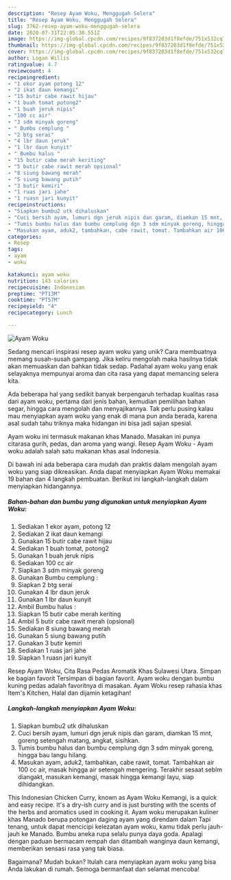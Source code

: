 ```yaml
---
description: "Resep Ayam Woku, Menggugah Selera"
title: "Resep Ayam Woku, Menggugah Selera"
slug: 3762-resep-ayam-woku-menggugah-selera
date: 2020-07-31T22:05:30.551Z
image: https://img-global.cpcdn.com/recipes/9f837203d1f8efde/751x532cq70/ayam-woku-foto-resep-utama.jpg
thumbnail: https://img-global.cpcdn.com/recipes/9f837203d1f8efde/751x532cq70/ayam-woku-foto-resep-utama.jpg
cover: https://img-global.cpcdn.com/recipes/9f837203d1f8efde/751x532cq70/ayam-woku-foto-resep-utama.jpg
author: Logan Willis
ratingvalue: 4.7
reviewcount: 4
recipeingredient:
- "1 ekor ayam potong 12"
- "2 ikat daun kemangi"
- "15 butir cabe rawit hijau"
- "1 buah tomat potong2"
- "1 buah jeruk nipis"
- "100 cc air"
- "3 sdm minyak goreng"
- " Bumbu cemplung "
- "2 btg serai"
- "4 lbr daun jeruk"
- "1 lbr daun kunyit"
- " Bumbu halus "
- "15 butir cabe merah keriting"
- "5 butir cabe rawit merah opsional"
- "8 siung bawang merah"
- "5 siung bawang putih"
- "3 butir kemiri"
- "1 ruas jari jahe"
- "1 ruasn jari kunyit"
recipeinstructions:
- "Siapkan bumbu2 utk dihaluskan"
- "Cuci bersih ayam, lumuri dgn jeruk nipis dan garam, diamkan 15 mnt, goreng setengah matang, angkat, sisihkan."
- "Tumis bumbu halus dan bumbu cemplung dgn 3 sdm minyak goreng, hingga bau langu hilang."
- "Masukan ayam, aduk2, tambahkan, cabe rawit, tomat. Tambahkan air 100 cc air, masak hingga air setengah mengering. Terakhir sesaat seblm diangakt, masukan kemangi, masak hingga kemangi layu, siap dihidangkan."
categories:
- Resep
tags:
- ayam
- woku

katakunci: ayam woku 
nutrition: 143 calories
recipecuisine: Indonesian
preptime: "PT13M"
cooktime: "PT57M"
recipeyield: "4"
recipecategory: Lunch

---
```



![Ayam Woku](https://img-global.cpcdn.com/recipes/9f837203d1f8efde/751x532cq70/ayam-woku-foto-resep-utama.jpg)

Sedang mencari inspirasi resep ayam woku yang unik? Cara membuatnya memang susah-susah gampang. Jika keliru mengolah maka hasilnya tidak akan memuaskan dan bahkan tidak sedap. Padahal ayam woku yang enak selayaknya mempunyai aroma dan cita rasa yang dapat memancing selera kita.

Ada beberapa hal yang sedikit banyak berpengaruh terhadap kualitas rasa dari ayam woku, pertama dari jenis bahan, kemudian pemilihan bahan segar, hingga cara mengolah dan menyajikannya. Tak perlu pusing kalau mau menyiapkan ayam woku yang enak di mana pun anda berada, karena asal sudah tahu triknya maka hidangan ini bisa jadi sajian spesial.

Ayam woku ini termasuk makanan khas Manado. Masakan ini punya citarasa gurih, pedas, dan aroma yang wangi. Resep Ayam Woku - Ayam woku adalah salah satu makanan khas asal Indonesia.


Di bawah ini ada beberapa cara mudah dan praktis dalam mengolah ayam woku yang siap dikreasikan. Anda dapat menyiapkan Ayam Woku memakai 19 bahan dan 4 langkah pembuatan. Berikut ini langkah-langkah dalam menyiapkan hidangannya.

<!--inarticleads1-->

##### Bahan-bahan dan bumbu yang digunakan untuk menyiapkan Ayam Woku:

1. Sediakan 1 ekor ayam, potong 12
1. Sediakan 2 ikat daun kemangi
1. Gunakan 15 butir cabe rawit hijau
1. Sediakan 1 buah tomat, potong2
1. Gunakan 1 buah jeruk nipis
1. Sediakan 100 cc air
1. Siapkan 3 sdm minyak goreng
1. Gunakan  Bumbu cemplung :
1. Siapkan 2 btg serai
1. Gunakan 4 lbr daun jeruk
1. Gunakan 1 lbr daun kunyit
1. Ambil  Bumbu halus :
1. Siapkan 15 butir cabe merah keriting
1. Ambil 5 butir cabe rawit merah (opsional)
1. Sediakan 8 siung bawang merah
1. Gunakan 5 siung bawang putih
1. Gunakan 3 butir kemiri
1. Sediakan 1 ruas jari jahe
1. Siapkan 1 ruasn jari kunyit


Resep Ayam Woku, Cita Rasa Pedas Aromatik Khas Sulawesi Utara. Simpan ke bagian favorit Tersimpan di bagian favorit. Ayam woku dengan bumbu kuning pedas adalah favoritnya di masakan. Ayam Woku resep rahasia khas Item&#39;s Kitchen, Halal dan dijamin ketagihan! 

<!--inarticleads2-->

##### Langkah-langkah menyiapkan Ayam Woku:

1. Siapkan bumbu2 utk dihaluskan
1. Cuci bersih ayam, lumuri dgn jeruk nipis dan garam, diamkan 15 mnt, goreng setengah matang, angkat, sisihkan.
1. Tumis bumbu halus dan bumbu cemplung dgn 3 sdm minyak goreng, hingga bau langu hilang.
1. Masukan ayam, aduk2, tambahkan, cabe rawit, tomat. Tambahkan air 100 cc air, masak hingga air setengah mengering. Terakhir sesaat seblm diangakt, masukan kemangi, masak hingga kemangi layu, siap dihidangkan.


This Indonesian Chicken Curry, known as Ayam Woku Kemangi, is a quick and easy recipe. It&#39;s a dry-ish curry and is just bursting with the scents of the herbs and aromatics used in cooking it. Ayam woku merupakan kuliner khas Manado berupa potongan daging ayam yang direndam dalam Tapi tenang, untuk dapat mencicipi kelezatan ayam woku, kamu tidak perlu jauh-jauh ke Manado. Bumbu aneka rupa selalu punya daya goda. Apalagi dengan paduan bermacam rempah dan ditambah wanginya daun kemangi, memberikan sensasi rasa yang tak biasa. 

Bagaimana? Mudah bukan? Itulah cara menyiapkan ayam woku yang bisa Anda lakukan di rumah. Semoga bermanfaat dan selamat mencoba!
